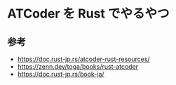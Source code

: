 # ATCoder を Rust でやるやつ

## 参考

- https://doc.rust-jp.rs/atcoder-rust-resources/
- https://zenn.dev/toga/books/rust-atcoder
- https://doc.rust-jp.rs/book-ja/

